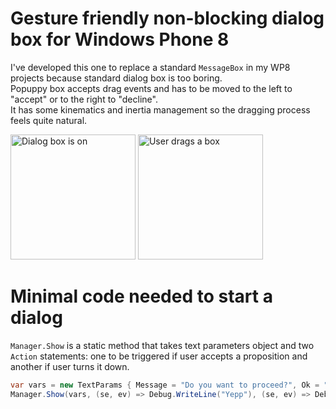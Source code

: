 Gesture friendly non-blocking dialog box for Windows Phone 8
==========

I've developed this one to replace a standard `MessageBox` in my WP8 projects because standard dialog box is too boring.  
Popuppy box accepts drag events and has to be moved to the left to "accept" or to the right to "decline".  
It has some kinematics and inertia management so the dragging process feels quite natural.

<img src="https://raw.github.com/tone00001/PopuppyWP8/master/wp_ss_20131218_0001.png" alt="Dialog box is on" width="200" /> 
<img src="https://raw.github.com/tone00001/PopuppyWP8/master/wp_ss_20131218_0003.png" alt="User drags a box" width="200" />

Minimal code needed to start a dialog
==========

`Manager.Show` is a static method that takes text parameters object and two `Action` statements: one to be triggered if user accepts a proposition and another if user turns it down.

`````c#
var vars = new TextParams { Message = "Do you want to proceed?", Ok = "Yepp", Cancel = "Nope" };
Manager.Show(vars, (se, ev) => Debug.WriteLine("Yepp"), (se, ev) => Debug.WriteLine("Nope"));
`````
